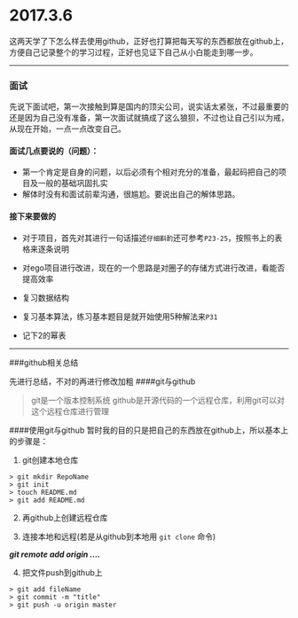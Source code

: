 # 2017.3.6

​	这两天学了下怎么样去使用github，正好也打算把每天写的东西都放在github上，方便自己记录整个的学习过程，正好也见证下自己从小白能走到哪一步。

****

### 面试

​	先说下面试吧，第一次接触到算是国内的顶尖公司，说实话太紧张，不过最重要的还是因为自己没有准备，第一次面试就搞成了这么狼狈，不过也让自己引以为戒，从现在开始，一点一点改变自己。

#### 面试几点要说的（问题）：

+ 第一个肯定是自身的问题，以后必须有个相对充分的准备，最起码把自己的项目及一般的基础巩固扎实
+ 解体时没有和面试前辈沟通，很尴尬。要说出自己的解体思路。

#### 接下来要做的

+ 对于项目，首先对其进行一句话描述`仔细斟酌`还可参考`P23-25`，按照书上的表格来逐条说明

+ 对ego项目进行改进，现在的一个思路是对圈子的存储方式进行改进，看能否提高效率

+ 复习数据结构

+ 复习基本算法，练习基本题目是就开始使用5种解法来`P31`

+ 记下2的幂表
***

###github相关总结

先进行总结，不对的再进行修改加粗
####git与github
> git是一个版本控制系统
> github是开源代码的一个远程仓库，利用git可以对这个远程仓库进行管理

####使用git与github
暂时我的目的只是把自己的东西放在github上，所以基本上的步骤是：
1. git创建本地仓库    
 ```
 > git mkdir RepoName
 > git init
 > touch README.md
 > git add README.md
 ```

2. 再github上创建远程仓库

3. 连接本地和远程(若是从github到本地用 `git clone` 命令)

  ***git remote add origin ....*** 


4. 把文件push到github上
 ```
 > git add fileName 
 > git commit -m "title"
 > git push -u origin master
 ```












